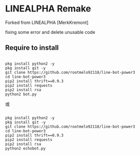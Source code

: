 # LINEALPHA Remake
Forked from LINEALPHA [MerkKremont]

fixing some error and delete unusable code 

## Require to install
```

pkg install python2 -y
pkg install git -y
git clone https://github.com/rootmelo92118/line-bot-power3
cd line-bot-power3
pip2 install thrift==0.9.3
pip2 install requests
pip2 install rsa
python2 bot.py
```
或
```

pkg install python2 -y
pkg install git -y
git clone https://github.com/rootmelo92118/line-bot-power3
cd line-bot-power3
pip2 install thrift==0.9.3
pip2 install requests
pip2 install rsa
python2 echobot.py
```
